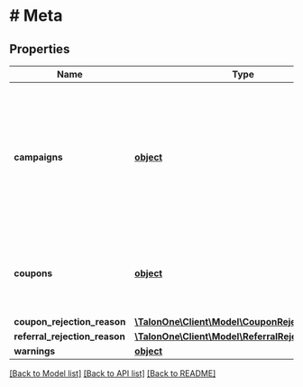 # # Meta

## Properties

Name | Type | Description | Notes
------------ | ------------- | ------------- | -------------
**campaigns** | [**object**](.md) | Maps each evaluated campaign ID to a key-value list of that campaigns attributes. Campaigns without attributes will be omitted. | [optional] 
**coupons** | [**object**](.md) | Maps the coupon value to a key-value list of that coupons attributes. | [optional] 
**coupon_rejection_reason** | [**\TalonOne\Client\Model\CouponRejectionReason**](CouponRejectionReason.md) |  | [optional] 
**referral_rejection_reason** | [**\TalonOne\Client\Model\ReferralRejectionReason**](ReferralRejectionReason.md) |  | [optional] 
**warnings** | [**object**](.md) |  | [optional] 

[[Back to Model list]](../../README.md#documentation-for-models) [[Back to API list]](../../README.md#documentation-for-api-endpoints) [[Back to README]](../../README.md)


